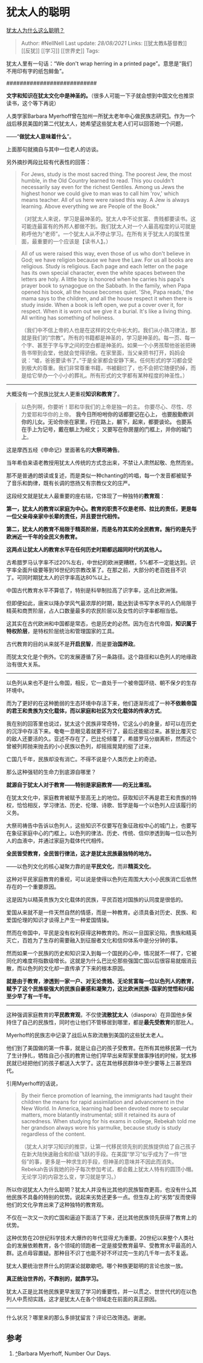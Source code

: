 # 犹太人的聪明

[犹太人为什么这么聪明？](https://www.zhihu.com/question/19597316/answer/1627431992)

> Author: #NellNell 
Last update: *28/08/2021* 
Links: [[犹太教&基督教]] [[反犹]] [[学习]] [[世界史]]
Tags:  


  

犹太人里有一句话：“We don't wrap herring in a printed page”。意思是“我们不用印有字的纸包鲱鱼”。

###########################

**文字和知识在犹太文化中是神圣的。**（很多人可能一下子就会想到中国文化也推崇读书，这个等下再说）

人类学家Barbara Myerhoff曾在加州一所犹太老年中心做民族志研究[1](#ref_1)。作为一个战后移民美国的第二代犹太人，她希望这些犹太老人们可以回答她一个问题，

——“**做犹太人意味着什么**”。

上面那句就摘自与其中一位老人的访谈。

另外摘抄两段比较有代表性的回答：

> For Jews, study is the most sacred thing. The poorest Jew, the most humble, in the Old Country learned to read. This you couldn't necessarily say even for the richest Gentiles. Among us Jews the highest honor we could give to man was to call him 'rov,' which means teacher. All of us here were raised this way. A Jew is always learning. Above everything we are People of the Book."  
>   
> （对犹太人来说，学习是最神圣的。犹太人中不论贫富、贵贱都要读书。这可能连最富有的外邦人都做不到。我们犹太人对一个人最高程度的认可就是称呼他为“老师”。一个犹太人从不停止学习。在所有关于犹太人的属性里面，最重要的一个应该是【读书人】。）

  

> All of us were raised this way, even those of us who don't believe in God; we have religion because we have the Law. For us all books are religious. Study is religious. Each page and each letter on the page has its own special character, even the white spaces between the letters are holy. A little boy is honored when he carries his papa's prayer book to synagogue on the Sabbath. In the family, when Papa opened his book, all the house becomes quiet. 'She, Papa reads,' the mama says to the children, and all the house respect it when there is study inside. When a book is left open, we put a cover over it, for respect. When it is worn out we give it a burial. It's like a living thing. All writing has something of holiness.  
>   
> （我们中不信上帝的人也是在这样的文化中长大的。我们从小熟习律法，那就是我们的“宗教”。所有的书籍都是神圣的，学习是神圣的。每一页、每一个字、甚至于字与字之间的空白都是神圣的。如果一个小男孩帮他爸爸把祷告书带到会堂，他就会觉得骄傲。在家里面，当父亲把书打开，妈妈会说：“嘘，爸爸要读书了。”于是全家都会安静下来。任何形式的学习都会受到极大的尊重。我们非常尊重书籍，书被翻烂了，也不会把它随便扔掉，而是给它举办一个小小的葬礼。所有形式的文字都有某种程度的神圣性。）

---

大概没有一个民族比犹太人更重视**知识和教育**了。

> 以色列啊，你要听！耶和华我们的上帝是独一的主。 你要尽心、尽性、尽力爱耶和华你的上帝。 **我今日所吩咐你的话都要记在心上， 也要殷勤教训你的儿女。无论你坐在家里，行在路上，躺下，起来，都要谈论。 也要系在手上为记号，戴在额上为经文； 又要写在你房屋的门框上，并你的城门上**。

这是摩西五经《申命记》里面著名的**大祭司祷告**。

当年希伯来语老教授用犹太人传统的方式念出来，不禁让人肃然起敬、危然而坐。

那不是普通的朗读或复述，而是类似一种chanting的吟唱，每一个发音都被赋予了音乐和韵律，既有长调的悠扬又有宗教仪文的庄严。

这段经文就是犹太人最重要的座右铭，它体现了一种独特的**教育观**：

**第一，犹太人的教育以家庭为中心。教育的职责不仅是老师、拉比的责任，更是每一位父亲母亲家中长辈的责任，并且要世代相传。**

**第二，犹太人的教育不局限于精英阶层，而是名符其实的全民教育。施行的是先于欧洲近一千年的全民义务教育。**

**这两点让犹太人的教育水平在任何历史时期都远超同时代的其他人。**

古希腊罗马认字率不过20%左右，中世纪的欧洲更糟糕，5%都不一定能达到。识字率全面升级要等到16世纪的宗教改革了。在那之前，大部分的老百姓目不识丁。可同时期犹太人的识字率高达80%以上。

中国古代教育水平不算低了，特别是科举制拉高了识字率，这点比欧洲强。

但即便如此，唐宋以降办学风气最浓厚的时期，能达到读书写字水平的人仍局限于精英和商贾阶层，占人口数量最多的农民阶层以及女性的识字率都相当低。

这其实在古代欧洲和中国都是常态，也是历史的必然。因为在古代帝国，**知识属于特权阶层**，是特权阶层统治和管理国家的工具。

古代教育的目的从来就不是**开启民智**，而是要**治国养政**。

而犹太文化是个例外。它的发展遵循了另一条路径。这个路径和以色列人的地缘政治有很大关系。

---

以色列从来也不是什么帝国，相反，它一直处于一个被帝国环绕、朝不保夕的生存环境中。

而为了更好的在这种脆弱的生态环境中存活下来，他们逐渐形成了一种**不依赖帝国的君王和贵族为文化载体，而以家庭和社区为文化载体的传承方式**。

我在别的回答里也说过，犹太这个民族非常奇特，它这么小的身量，却可以在历史的沉浮中存活下来。奄奄一息眼见着就要不行了，最后还能挺过来。甚至比覆灭它的敌人还要活的久。亚述不存在了，巴比伦倾覆了，希腊罗马分崩离析，然而这个曾被列邦抛来抛去的小小民族以色列，却摇摇晃晃的挺了过来，

亡国几千年，民族却没有消亡。不得不说是个人类历史上的奇迹。

那么这种强韧的生命力到底源自哪里？

**就源自于犹太人对于教育——特别是家庭教育——的无比重视。**

在犹太文化中，家庭教育被赋予至高无上的地位。获取知识不再是君王和贵族的特权，恰恰相反，学习律法、历史、伦理、诗歌、哲学是每一个以色列人应该履行的义务。

大祭司祷告中告诉以色列人，这些知识不仅要写在象征政权中心的城门上，也要写在象征家庭中心的门框上。以色列的律法、历史、传统、信仰渗透到每一位以色列人的血液中，并通过家庭为载体代代相传。

**全民皆受教育，全民皆行律法，这才是犹太民族最独特的地方。**

——以色列文化的核心凝聚力靠的是**平民文化**，而非**精英文化**。

这种对平民家庭教育的重视，可以说是使得以色列在周围大大小小民族消亡后依然存在的一个重要原因。

这是因为以精英贵族为文化载体的民族，平民百姓对国族的认同度是很低的。

爱国从来就不是一件天然自然的情感，而是一种教育。必须具备对历史、民族、和爱国伦理的知识才谈得上产生一种爱国情操。

然而在帝国中，平民是没有权利获得这种教育的。所以一旦国家沦陷，贵族和精英灭亡，百姓为了生存的需要融入到征服者文化和信仰体系中是分分钟的事。

然而如果一个民族的历史和知识深入到每一个国民的心中，情况就不一样了，它被同化的难度将指数级增长。这就是为什么巴比伦那些强国亡国以后很容易就烟消云散，而以色列的文化却一直传承了下来的根本原因。

**就是由于教育，渗透到一家一户、对无论贵贱、无论贫富每一位以色列人的教育，赋予了这个民族极强大的民族自豪感和凝聚力，这比欧洲民族-国家的觉悟和兴起至少早了有一千年。**

---

这种强调家庭教育的**平民教育观**，不仅使**流散犹太人**（diaspora）在异国他乡保持住了自己的民族性，同时也让他们不管移居到哪里，都是**最先受教育**的那批人。

Myerhoff的民族志中记录了战后从东欧流散到美国的这些犹太老人。

他们到了美国做的第一件事，就是让自己的孩子受教育。在所有其他移民第一代为了生计挣扎，牺牲自己小孩的教育让他们早早出来帮家里做事挣钱的时候，犹太移民就已经把他们的孩子都送入大学了。这在其他移民群体中至少要等上三甚至四代。

引用Myerhoff的话说，

> By their fierce promotion of learning, the immigrants had taught their children the means for rapid assimilation and advancement in the New World. In America, learning had been devoted more to secular matters, more blatantly instrumental; still it retained its aura of sacredness. When studying for his exams in college, Rebekah told me her grandson always wore his yarmulke, because study is study regardless of the content.  
>   
> （犹太人对学习知识的推崇，让第一代移民领先别的民族提供给了自己孩子在新大陆快速融合和阶级飞跃的手段。在美国“学习”似乎成为了一件“世俗”的事，更多是一种求生的手段，但神圣的意味并不因此而消失。Rebekah告诉我她的孙子每次参加考试，都会戴上犹太人特有的圆顶小帽。无论学习的内容怎么变，学习就是学习。）

所以你说犹太人为什么聪明？犹太人并没有比其他的民族智商更高，也没有什么其他民族不具备的特别的优势。说起来劣势还更多一点。但生存上的“劣势”反而使得他们的文化孕育出来了这种独特的教育观。

不仅在一次又一次的亡国和逼迫下面活了下来，还比其他民族领先获得了教育上的优势。

这种优势在20世纪科学技术大爆炸的年代显得尤为重要。20世纪以来整个人类社会的发展依赖教育，各个领域的领跑者一定是接受教育最早、受教育水平最高的人群。这点毋容置疑。那种目不识丁也能不好不坏过完一生的几千年一去不复返。

犹太人要统治世界什么的阴谋论就歇歇吧。哪个种族更聪明的言论也放一放。

**真正统治世界的，不靠别的，就靠学习。**

犹太人正是比其他民族更早发现了学习的重要性，并一以贯之、世世代代的在以色列人中贯彻实践，这才是犹太人在各个领域走在前面的真正原因。

---

什么状况？哪里来的那么多排犹留言？评论已改筛选。谢谢。

## 参考

1.  [^](#ref_1_0)Barbara Myerhoff, Number Our Days.